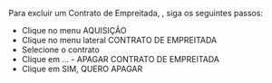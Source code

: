 Para excluir um Contrato de Empreitada, , siga os seguintes passos:

* Clique no menu AQUISIÇÃO
* Clique no menu lateral CONTRATO DE EMPREITADA
* Selecione o contrato
* Clique em ... - APAGAR CONTRATO DE EMPREITADA
* Clique em SIM, QUERO APAGAR
